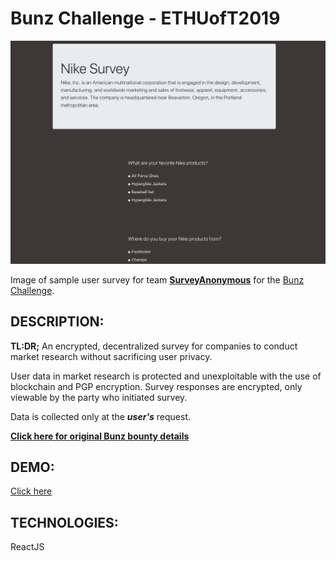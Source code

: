 # Bunz Challenge - ETHUofT2019

![Survey screenshot](https://github.com/dvampofo/bunzchallenge/blob/master/images/nikesurvey.png?raw=true)

Image of sample user survey for team **[ SurveyAnonymous](https://github.com/dvampofo/ethuoft2019)** for the [Bunz Challenge](https://github.com/dvampofo/bunzchallenge/blob/master/bunz_bounty/bunz_bounty.pdf).

## DESCRIPTION:

**TL:DR;** An encrypted, decentralized survey for companies to conduct market research without sacrificing user privacy.

User data in market research is protected and unexploitable with the use of blockchain and PGP encryption. Survey responses are encrypted, only viewable by the party who initiated survey.

Data is collected only at the **_user's_** request.

**[Click here for original Bunz bounty details](https://github.com/dvampofo/bunzchallenge/blob/master/bunz_bounty/bunz_bounty.pdf)**

## DEMO:

[Click here](https://dvampofo.github.io/bunzchallenge/)

## TECHNOLOGIES:

ReactJS
